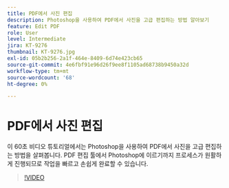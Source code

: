 ```yaml
---
title: PDF에서 사진 편집
description: Photoshop을 사용하여 PDF에서 사진을 고급 편집하는 방법 알아보기
feature: Edit PDF
role: User
level: Intermediate
jira: KT-9276
thumbnail: KT-9276.jpg
exl-id: 05b2b256-2a1f-464e-8409-6d74e423cb65
source-git-commit: 4e6fbf91e96d26f9ee8f1105ad68738b9450a32d
workflow-type: tm+mt
source-wordcount: '68'
ht-degree: 0%

---
```


# PDF에서 사진 편집

이 60초 비디오 튜토리얼에서는 Photoshop을 사용하여 PDF에서 사진을 고급 편집하는 방법을 살펴봅니다. PDF 편집 툴에서 Photoshop에 이르기까지 프로세스가 원활하게 진행되므로 작업을 빠르고 손쉽게 완료할 수 있습니다.

>[!VIDEO](https://video.tv.adobe.com/v/338276?quality=12&learn=on&hidetitle=true)
